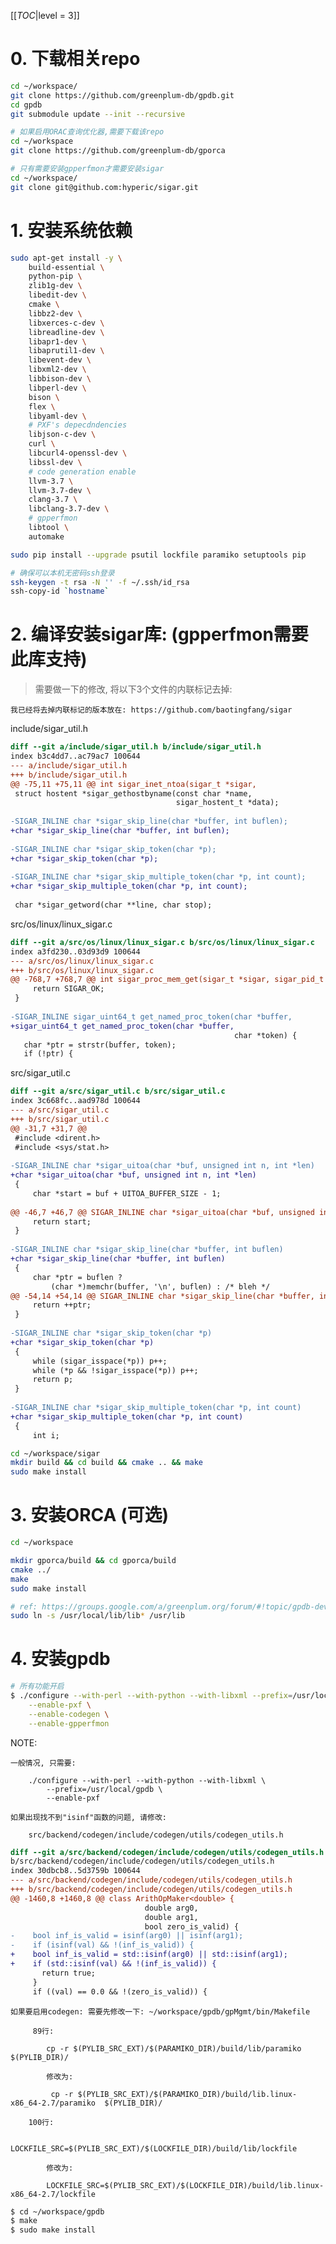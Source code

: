 <!-- --- title: 基于Ubuntu 16.04 GPDB编译过程-->

[[_TOC_|level = 3]]

# 0. 下载相关repo

```bash
cd ~/workspace/
git clone https://github.com/greenplum-db/gpdb.git
cd gpdb
git submodule update --init --recursive

# 如果启用ORAC查询优化器,需要下载该repo
cd ~/workspace
git clone https://github.com/greenplum-db/gporca

# 只有需要安装gpperfmon才需要安装sigar
cd ~/workspace/
git clone git@github.com:hyperic/sigar.git
```

# 1. 安装系统依赖

```bash
sudo apt-get install -y \
    build-essential \
    python-pip \
    zlib1g-dev \
    libedit-dev \
    cmake \
    libbz2-dev \
    libxerces-c-dev \
    libreadline-dev \
    libapr1-dev \
    libaprutil1-dev \
    libevent-dev \
    libxml2-dev \
    libbison-dev \
    libperl-dev \
    bison \
    flex \
    libyaml-dev \
    # PXF's depecdndencies
    libjson-c-dev \
    curl \
    libcurl4-openssl-dev \
    libssl-dev \
    # code generation enable
    llvm-3.7 \
    llvm-3.7-dev \
    clang-3.7 \
    libclang-3.7-dev \
    # gpperfmon
    libtool \
    automake

sudo pip install --upgrade psutil lockfile paramiko setuptools pip

# 确保可以本机无密码ssh登录
ssh-keygen -t rsa -N '' -f ~/.ssh/id_rsa
ssh-copy-id `hostname`
```

# 2. 编译安装sigar库: (gpperfmon需要此库支持)

> 需要做一下的修改, 将以下3个文件的内联标记去掉:

    我已经将去掉内联标记的版本放在: https://github.com/baotingfang/sigar

include/sigar_util.h

```diff
diff --git a/include/sigar_util.h b/include/sigar_util.h
index b3c4dd7..ac79ac7 100644
--- a/include/sigar_util.h
+++ b/include/sigar_util.h
@@ -75,11 +75,11 @@ int sigar_inet_ntoa(sigar_t *sigar,
 struct hostent *sigar_gethostbyname(const char *name,
                                     sigar_hostent_t *data);
 
-SIGAR_INLINE char *sigar_skip_line(char *buffer, int buflen);
+char *sigar_skip_line(char *buffer, int buflen);
 
-SIGAR_INLINE char *sigar_skip_token(char *p);
+char *sigar_skip_token(char *p);
 
-SIGAR_INLINE char *sigar_skip_multiple_token(char *p, int count);
+char *sigar_skip_multiple_token(char *p, int count);
 
 char *sigar_getword(char **line, char stop);
```

src/os/linux/linux_sigar.c

```diff
diff --git a/src/os/linux/linux_sigar.c b/src/os/linux/linux_sigar.c
index a3fd230..03d93d9 100644
--- a/src/os/linux/linux_sigar.c
+++ b/src/os/linux/linux_sigar.c
@@ -768,7 +768,7 @@ int sigar_proc_mem_get(sigar_t *sigar, sigar_pid_t pid,
     return SIGAR_OK;
 }
 
-SIGAR_INLINE sigar_uint64_t get_named_proc_token(char *buffer,
+sigar_uint64_t get_named_proc_token(char *buffer,
                                                  char *token) {
   char *ptr = strstr(buffer, token);
   if (!ptr) {
```


src/sigar_util.c

```diff
diff --git a/src/sigar_util.c b/src/sigar_util.c
index 3c668fc..aad978d 100644
--- a/src/sigar_util.c
+++ b/src/sigar_util.c
@@ -31,7 +31,7 @@
 #include <dirent.h>
 #include <sys/stat.h>
 
-SIGAR_INLINE char *sigar_uitoa(char *buf, unsigned int n, int *len)
+char *sigar_uitoa(char *buf, unsigned int n, int *len)
 {
     char *start = buf + UITOA_BUFFER_SIZE - 1;
 
@@ -46,7 +46,7 @@ SIGAR_INLINE char *sigar_uitoa(char *buf, unsigned int n, int *len)
     return start;
 }
 
-SIGAR_INLINE char *sigar_skip_line(char *buffer, int buflen)
+char *sigar_skip_line(char *buffer, int buflen)
 {
     char *ptr = buflen ?
         (char *)memchr(buffer, '\n', buflen) : /* bleh */
@@ -54,14 +54,14 @@ SIGAR_INLINE char *sigar_skip_line(char *buffer, int buflen)
     return ++ptr;
 }
 
-SIGAR_INLINE char *sigar_skip_token(char *p)
+char *sigar_skip_token(char *p)
 {
     while (sigar_isspace(*p)) p++;
     while (*p && !sigar_isspace(*p)) p++;
     return p;
 }
 
-SIGAR_INLINE char *sigar_skip_multiple_token(char *p, int count)
+char *sigar_skip_multiple_token(char *p, int count)
 {
     int i;
```

```bash
cd ~/workspace/sigar
mkdir build && cd build && cmake .. && make
sudo make install
```

# 3. 安装ORCA (可选)

```bash
cd ~/workspace

mkdir gporca/build && cd gporca/build
cmake ../
make
sudo make install

# ref: https://groups.google.com/a/greenplum.org/forum/#!topic/gpdb-dev/52oqZ2BCOZ8
sudo ln -s /usr/local/lib/lib* /usr/lib 
```

# 4. 安装gpdb

```bash
# 所有功能开启
$ ./configure --with-perl --with-python --with-libxml --prefix=/usr/local/gpdb \
    --enable-pxf \
    --enable-codegen \
    --enable-gpperfmon
```

NOTE:

    一般情况, 只需要:

        ./configure --with-perl --with-python --with-libxml \
            --prefix=/usr/local/gpdb \
            --enable-pxf
        
    如果出现找不到"isinf"函数的问题, 请修改: 
    
        src/backend/codegen/include/codegen/utils/codegen_utils.h

```diff
diff --git a/src/backend/codegen/include/codegen/utils/codegen_utils.h 
b/src/backend/codegen/include/codegen/utils/codegen_utils.h
index 30dbcb8..5d3759b 100644
--- a/src/backend/codegen/include/codegen/utils/codegen_utils.h
+++ b/src/backend/codegen/include/codegen/utils/codegen_utils.h
@@ -1460,8 +1460,8 @@ class ArithOpMaker<double> {
                              double arg0,
                              double arg1,
                              bool zero_is_valid) {
-    bool inf_is_valid = isinf(arg0) || isinf(arg1);
-    if (isinf(val) && !(inf_is_valid)) {
+    bool inf_is_valid = std::isinf(arg0) || std::isinf(arg1);
+    if (std::isinf(val) && !(inf_is_valid)) {
       return true;
     }
     if ((val) == 0.0 && !(zero_is_valid)) {

```
        
    如果要启用codegen: 需要先修改一下: ~/workspace/gpdb/gpMgmt/bin/Makefile
    
         89行: 
         
            cp -r $(PYLIB_SRC_EXT)/$(PARAMIKO_DIR)/build/lib/paramiko  $(PYLIB_DIR)/
            
            修改为:
            
             cp -r $(PYLIB_SRC_EXT)/$(PARAMIKO_DIR)/build/lib.linux-x86_64-2.7/paramiko  $(PYLIB_DIR)/
             
        100行:
        
            LOCKFILE_SRC=$(PYLIB_SRC_EXT)/$(LOCKFILE_DIR)/build/lib/lockfile
            
            修改为:
            
            LOCKFILE_SRC=$(PYLIB_SRC_EXT)/$(LOCKFILE_DIR)/build/lib.linux-x86_64-2.7/lockfile
        
        
```bash
$ cd ~/workspace/gpdb
$ make
$ sudo make install
```
